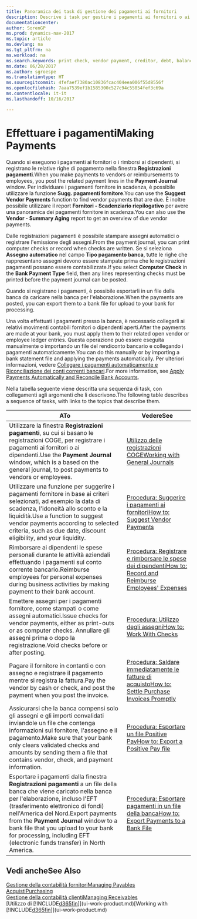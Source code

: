 ```yaml
---
title: Panoramica dei task di gestione dei pagamenti ai fornitori
description: Descrive i task per gestire i pagamenti ai fornitori o ai creditori, inclusa la registrazione delle righe di pagamento e la visualizzazione di una panoramica del saldo dovuto.
documentationcenter: 
author: SorenGP
ms.prod: dynamics-nav-2017
ms.topic: article
ms.devlang: na
ms.tgt_pltfrm: na
ms.workload: na
ms.search.keywords: print check, vendor payment, creditor, debt, balance due, AP
ms.date: 06/28/2017
ms.author: sgroespe
ms.translationtype: HT
ms.sourcegitcommit: 4fefaef7380ac10836fcac404eea006f55d8556f
ms.openlocfilehash: 7aaa7539ef1b1585300c527c94c55054fef3c69a
ms.contentlocale: it-it
ms.lasthandoff: 10/16/2017

---
```

# <a name="making-payments"></a><span data-ttu-id="3c2b7-103">Effettuare i pagamenti</span><span class="sxs-lookup"><span data-stu-id="3c2b7-103">Making Payments</span></span>
<span data-ttu-id="3c2b7-104">Quando si eseguono i pagamenti ai fornitori o i rimborsi ai dipendenti, si registrano le relative righe di pagamento nella finestra **Registrazioni pagamenti**.</span><span class="sxs-lookup"><span data-stu-id="3c2b7-104">When you make payments to vendors or reimbursements to employees, you post the related payment lines in the **Payment Journal** window.</span></span> <span data-ttu-id="3c2b7-105">Per individuare i pagamenti fornitore in scadenza, è possibile utilizzare la funzione **Sugg. pagamenti fornitore**.</span><span class="sxs-lookup"><span data-stu-id="3c2b7-105">You can use the **Suggest Vendor Payments** function to find vendor payments that are due.</span></span> <span data-ttu-id="3c2b7-106">È inoltre possibile utilizzare il report **Fornitori - Scadenziario riepilogativo** per avere una panoramica dei pagamenti fornitore in scadenza.</span><span class="sxs-lookup"><span data-stu-id="3c2b7-106">You can also use the **Vendor - Summary Aging** report to get an overview of due vendor payments.</span></span>

<span data-ttu-id="3c2b7-107">Dalle registrazioni pagamenti è possibile stampare assegni automatici o registrare l'emissione degli assegni.</span><span class="sxs-lookup"><span data-stu-id="3c2b7-107">From the payment journal, you can print computer checks or record when checks are written.</span></span> <span data-ttu-id="3c2b7-108">Se si seleziona **Assegno automatico** nel campo **Tipo pagamento banca**, tutte le righe che rappresentano assegni devono essere stampate prima che le registrazioni pagamenti possano essere contabilizzate.</span><span class="sxs-lookup"><span data-stu-id="3c2b7-108">If you select **Computer Check** in the **Bank Payment Type** field, then any lines representing checks must be printed before the payment journal can be posted.</span></span>

<span data-ttu-id="3c2b7-109">Quando si registrano i pagamenti, è possibile esportarli in un file della banca da caricare nella banca per l'elaborazione.</span><span class="sxs-lookup"><span data-stu-id="3c2b7-109">When the payments are posted, you can export them to a bank file for upload to your bank for processing.</span></span>

<span data-ttu-id="3c2b7-110">Una volta effettuati i pagamenti presso la banca, è necessario collegarli ai relativi movimenti contabili fornitori o dipendenti aperti.</span><span class="sxs-lookup"><span data-stu-id="3c2b7-110">After the payments are made at your bank, you must apply them to their related open vendor or employee ledger entries.</span></span> <span data-ttu-id="3c2b7-111">Questa operazione può essere eseguita manualmente o importando un file del rendiconto bancario e collegando i pagamenti automaticamente.</span><span class="sxs-lookup"><span data-stu-id="3c2b7-111">You can do this manually or by importing a bank statement file and applying the payments automatically.</span></span> <span data-ttu-id="3c2b7-112">Per ulteriori informazioni, vedere [Collegare i pagamenti automaticamente e Riconciliazione dei conti correnti bancari](receivables-apply-payments-auto-reconcile-bank-accounts.md).</span><span class="sxs-lookup"><span data-stu-id="3c2b7-112">For more information, see [Apply Payments Automatically and Reconcile Bank Accounts](receivables-apply-payments-auto-reconcile-bank-accounts.md).</span></span>

<span data-ttu-id="3c2b7-113">Nella tabella seguente viene descritta una sequenza di task, con collegamenti agli argomenti che li descrivono.</span><span class="sxs-lookup"><span data-stu-id="3c2b7-113">The following table describes a sequence of tasks, with links to the topics that describe them.</span></span>

| <span data-ttu-id="3c2b7-114">A</span><span class="sxs-lookup"><span data-stu-id="3c2b7-114">To</span></span> | <span data-ttu-id="3c2b7-115">Vedere</span><span class="sxs-lookup"><span data-stu-id="3c2b7-115">See</span></span> |
| --- | --- |
|<span data-ttu-id="3c2b7-116">Utilizzare la finestra **Registrazioni pagamenti**, su cui si basano le registrazioni COGE, per registrare i pagamenti ai fornitori o ai dipendenti.</span><span class="sxs-lookup"><span data-stu-id="3c2b7-116">Use the **Payment Journal** window, which is a based on the general journal, to post payments to vendors or employees.</span></span>|[<span data-ttu-id="3c2b7-117">Utilizzo delle registrazioni COGE</span><span class="sxs-lookup"><span data-stu-id="3c2b7-117">Working with General Journals</span></span>](ui-work-general-journals.md)|
| <span data-ttu-id="3c2b7-118">Utilizzare una funzione per suggerire i pagamenti fornitore in base ai criteri selezionati, ad esempio la data di scadenza, l'idoneità allo sconto e la liquidità.</span><span class="sxs-lookup"><span data-stu-id="3c2b7-118">Use a function to suggest vendor payments according to selected criteria, such as due date, discount eligibility, and your liquidity.</span></span> |[<span data-ttu-id="3c2b7-119">Procedura: Suggerire i pagamenti ai fornitori</span><span class="sxs-lookup"><span data-stu-id="3c2b7-119">How to: Suggest Vendor Payments</span></span>](payables-how-suggest-vendor-payments.md) |
|<span data-ttu-id="3c2b7-120">Rimborsare ai dipendenti le spese personali durante le attività aziendali effettuando i pagamenti sul conto corrente bancario.</span><span class="sxs-lookup"><span data-stu-id="3c2b7-120">Reimburse employees for personal expenses during business activities by making payment to their bank account.</span></span>|[<span data-ttu-id="3c2b7-121">Procedura: Registrare e rimborsare le spese dei dipendenti</span><span class="sxs-lookup"><span data-stu-id="3c2b7-121">How to: Record and Reimburse Employees' Expenses</span></span>](finance-how-record-reimburse-employee-expenses.md)|
| <span data-ttu-id="3c2b7-122">Emettere assegni per i pagamenti fornitore, come stampati o come assegni automatici.</span><span class="sxs-lookup"><span data-stu-id="3c2b7-122">Issue checks for vendor payments, either as print-outs or as computer checks.</span></span> <span data-ttu-id="3c2b7-123">Annullare gli assegni prima o dopo la registrazione.</span><span class="sxs-lookup"><span data-stu-id="3c2b7-123">Void checks before or after posting.</span></span> |[<span data-ttu-id="3c2b7-124">Procedura: Utilizzo degli assegni</span><span class="sxs-lookup"><span data-stu-id="3c2b7-124">How to: Work With Checks</span></span>](payables-how-work-checks.md) |
| <span data-ttu-id="3c2b7-125">Pagare il fornitore in contanti o con assegno e registrare il pagamento mentre si registra la fattura.</span><span class="sxs-lookup"><span data-stu-id="3c2b7-125">Pay the vendor by cash or check, and post the payment when you post the invoice.</span></span> |[<span data-ttu-id="3c2b7-126">Procedura: Saldare immediatamente le fatture di acquisto</span><span class="sxs-lookup"><span data-stu-id="3c2b7-126">How to: Settle Purchase Invoices Promptly</span></span>](finance-how-to-settle-purchase-invoices-promptly.md) |
| <span data-ttu-id="3c2b7-127">Assicurarsi che la banca compensi solo gli assegni e gli importi convalidati inviandole un file che contenga informazioni sul fornitore, l'assegno e il pagamento.</span><span class="sxs-lookup"><span data-stu-id="3c2b7-127">Make sure that your bank only clears validated checks and amounts by sending them a file that contains vendor, check, and payment information.</span></span> |[<span data-ttu-id="3c2b7-128">Procedura: Esportare un file Positive Pay</span><span class="sxs-lookup"><span data-stu-id="3c2b7-128">How to: Export a Positive Pay file</span></span>](finance-how-positive-pay.md) |
|<span data-ttu-id="3c2b7-129">Esportare i pagamenti dalla finestra **Registrazioni pagamenti** a un file della banca che viene caricato nella banca per l'elaborazione, incluso l'EFT (trasferimento elettronico di fondi) nell'America del Nord.</span><span class="sxs-lookup"><span data-stu-id="3c2b7-129">Export payments from the **Payment Journal** window to a bank file that you upload to your bank for processing, including EFT (electronic funds transfer) in North America.</span></span> |[<span data-ttu-id="3c2b7-130">Procedura: Esportare pagamenti in un file della banca</span><span class="sxs-lookup"><span data-stu-id="3c2b7-130">How to: Export Payments to a Bank File</span></span>](payables-how-export-payments-bank-file.md)|  

## <a name="see-also"></a><span data-ttu-id="3c2b7-131">Vedi anche</span><span class="sxs-lookup"><span data-stu-id="3c2b7-131">See Also</span></span>
[<span data-ttu-id="3c2b7-132">Gestione della contabilità fornitori</span><span class="sxs-lookup"><span data-stu-id="3c2b7-132">Managing Payables</span></span>](payables-manage-payables.md)  
[<span data-ttu-id="3c2b7-133">Acquisti</span><span class="sxs-lookup"><span data-stu-id="3c2b7-133">Purchasing</span></span>](purchasing-manage-purchasing.md)  
[<span data-ttu-id="3c2b7-134">Gestione della contabilità clienti</span><span class="sxs-lookup"><span data-stu-id="3c2b7-134">Managing Receivables</span></span>](receivables-manage-receivables.md)  
<span data-ttu-id="3c2b7-135">[Utilizzo di [!INCLUDE[d365fin](includes/d365fin_md.md)]](ui-work-product.md)</span><span class="sxs-lookup"><span data-stu-id="3c2b7-135">[Working with [!INCLUDE[d365fin](includes/d365fin_md.md)]](ui-work-product.md)</span></span>  

